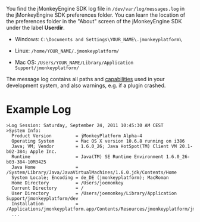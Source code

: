 You find the jMonkeyEngine SDK log file in `/dev/var/log/messages.log`
in the jMonkeyEngine SDK preferences folder. You can learn the location
of the preferences folder in the "About" screen of the jMonkeyEngine SDK
under the label **Userdir**.

-   Windows: `C:\Documents and Settings\YOUR_NAME\.jmonkeyplatform\`

-   Linux: `/home/YOUR_NAME/.jmonkeyplatform/`

-   Mac OS:
    `/Users/YOUR_NAME/Library/Application Support/jmonkeyplatform/`

The message log contains all paths and
[capabilities](../jme3/advanced/read_graphic_card_capabilites) used
in your development system, and also warnings, e.g. if a plugin crashed.

Example Log
===========

    >Log Session: Saturday, September 24, 2011 10:45:30 AM CEST
    >System Info:
      Product Version         = jMonkeyPlatform Alpha-4
      Operating System        = Mac OS X version 10.6.8 running on i386
      Java; VM; Vendor        = 1.6.0_26; Java HotSpot(TM) Client VM 20.1-b02-384; Apple Inc.
      Runtime                 = Java(TM) SE Runtime Environment 1.6.0_26-b03-384-10M3425
      Java Home               = /System/Library/Java/JavaVirtualMachines/1.6.0.jdk/Contents/Home
      System Locale; Encoding = de_DE (jmonkeyplatform); MacRoman
      Home Directory          = /Users/joemonkey
      Current Directory       = /
      User Directory          = /Users/joemonkey/Library/Application Support/jmonkeyplatform/dev
      Installation            = /Applications/jmonkeyplatform.app/Contents/Resources/jmonkeyplatform/jmonkeyplatform
      ...
